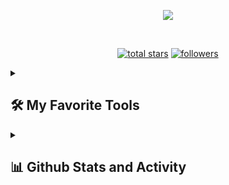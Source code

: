 <p align="center">
  <a href="https://github.com/thalissongoncalves/readme-typing-svg">
    <img src="https://readme-typing-svg.demolab.com/?lines=Thálisson%20Gonçalves;Full-Stack%20web%20developer%20student;Always%20learning%20new%20things&font=Fira%20Code&center=true&width=440&height=45&color=00FA9ACenter=true&pause=1000&size=22" /></a>
</p>

<br/>

<p align="center">
  <a href="https://github.com/thalissongoncalves?tab=repositories&sort=stargazers">
    <img alt="total stars" title="Total stars on GitHub" src="https://custom-icon-badges.demolab.com/github/stars/thalissongoncalves?color=55960c&style=for-the-badge&labelColor=488207&logo=star"/></a>
  <a href="https://github.com/thalissongoncalves?tab=followers">
    <img alt="followers" title="Follow me on Github" src="https://custom-icon-badges.demolab.com/github/followers/thalissongoncalves?color=236ad3&labelColor=1155ba&style=for-the-badge&logo=person-add&label=Follow&logoColor=white"/></a>
</p>

<details> 
  <summary><h2>🛠️ My Favorite Tools</h2></summary>

  <h3>👨‍💻 Programming and Markup Languages</h3>

  <p>
      <a href="#"><img alt="CSS" src="https://img.shields.io/badge/CSS-1572B6.svg?logo=css3&logoColor=white"></a>
      <a href="#"><img alt="HTML" src="https://img.shields.io/badge/HTML-E34F26.svg?logo=html5&logoColor=white"></a>
      <a href="#"><img alt="JavaScript" src="https://img.shields.io/badge/JavaScript-F7DF1E.svg?logo=javascript&logoColor=black"></a>
      <a href="#"><img alt="TypeScript" src="https://img.shields.io/badge/TypeScript-007ACC.svg?logo=typescript&logoColor=white"></a>
  </p>

  <h3>🧰 Frameworks and Libraries</h3>

  <p>
      <a href="#"><img alt="Bootstrap" src="https://img.shields.io/badge/Bootstrap-7952B3.svg?logo=bootstrap&logoColor=white"></a>
      <a href="#"><img alt="GitHub Actions" src="https://img.shields.io/badge/GitHub%20Actions-2671E5.svg?logo=github%20actions&logoColor=white"></a>
      <a href="#"><img alt="React" src="https://img.shields.io/badge/React-20232a.svg?logo=react&logoColor=%2361DAFB"></a>
      <a href="#"><img alt="Wordpress" src="https://img.shields.io/badge/Wordpress-21759B?logo=wordpress&logoColor=white"></a>
  </p>

  <h3>🗄️ Databases and Cloud Hosting</h3>

  <p>
      <a href="#"><img alt="GitHub Pages" src="https://img.shields.io/badge/GitHub%20Pages-327FC7.svg?logo=github&logoColor=white"></a>
  </p>

  <h3>💻 Software and Tools</h3>

  <p>
      <a href="#"><img alt="Git" src="https://img.shields.io/badge/Git-F05033.svg?logo=git&logoColor=white"></a>
      <a href="#"><img alt="GitHub Desktop" src="https://img.shields.io/badge/GitHub%20Desktop-8034A9.svg?logo=github&logoColor=white"></a>
      <a href="#"><img alt="OBS Studio" src="https://img.shields.io/badge/-OBS-302E31?logo=obs-studio&logoColor=white"></a>
      <a href="#"><img alt="Visual Studio Code" src="https://img.shields.io/badge/Visual%20Studio%20Code-0078d7.svg?logo=visual-studio-code&logoColor=white"></a>
  </p>
</details>

<details> 
  <summary><h2>📊 Github Stats and Activity</h2></summary>

  <h3>🔥 Streak Stats</h3>

   <a href="#">[![GitHub Streak](https://streak-stats.demolab.com?user=thalissongoncalves&theme=github-dark&hide_border=true&fire=FFFFFF&border=000000&ring=79FF97&stroke=79FF97&sideNums=79FF97&dates=79FF97)](https://git.io/streak-stats)</a>

  <h3>💻 GitHub Profile Stats</h3>

  <a href="#">[![Top Langs](https://github-readme-stats.vercel.app/api/top-langs/?username=thalissongoncalves&size_weight=0.5&count_weight=0.5&theme=dark#gh-dark-mode-only)](https://github.com/thalissongoncalves/github-readme-stats)</a>
  <br/>
  <a href="#">[![Thalissongoncalves GitHub stats](https://github-readme-stats.vercel.app/api?username=thalissongoncalves&show_icons=true&theme=dark#gh-dark-mode-only)](https://github.com/thalissongoncalves/github-readme-stats)</a>
  
  <br/>

  <b>Note:</b> Top languages is only a metric of the languages my public code consists of and doesn't reflect experience or skill level.

  <a href="#">[![Ashutosh's github activity graph](https://github-readme-activity-graph.cyclic.app/graph?username=thalissongoncalves&bg_color=121316&color=ffffff&line=15bc6e&point=ffffff&area=true&hide_border=true)](https://github.com/ashutosh00710/github-readme-activity-graph)</a>

</details>
